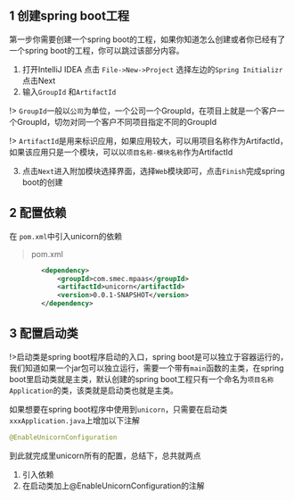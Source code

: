 

## 1 创建spring boot工程
第一步你需要创建一个spring boot的工程，如果你知道怎么创建或者你已经有了一个spring boot的工程，你可以跳过该部分内容。
1. 打开IntelliJ IDEA 点击 `File->New->Project`  选择左边的`Spring Initializr`点击Next
2. 输入`GroupId` 和`ArtifactId`

!> `GroupId`一般以`公司`为单位，一个公司一个GroupId，在项目上就是一个客户一个GroupId，切勿对同一个客户不同项目指定不同的GroupId

!> `ArtifactId`是用来标识应用，如果应用较大，可以用项目名称作为ArtifactId，如果该应用只是一个模块，可以以`项目名称-模块名称`作为ArtifactId

3. 点击`Next`进入附加模块选择界面，选择`Web`模块即可，点击`Finish`完成spring boot的创建

## 2 配置依赖
在 `pom.xml`中引入unicorn的依赖
>pom.xml
```xml
        <dependency>
            <groupId>com.smec.mpaas</groupId>
            <artifactId>unicorn</artifactId>
            <version>0.0.1-SNAPSHOT</version>
        </dependency>
```
## 3 配置启动类
!>启动类是spring boot程序启动的入口，spring boot是可以独立于容器运行的，我们知道如果一个jar包可以独立运行，需要一个带有`main`函数的主类，在spring boot里启动类就是主类，默认创建的spring boot工程只有一个命名为`项目名称Application`的类，该类就是启动类也就是主类。

如果想要在spring boot程序中使用到`unicorn`，只需要在启动类`xxxApplication.java`上增加以下注解
```java
@EnableUnicornConfiguration
```
到此就完成里unicorn所有的配置，总结下，总共就两点
1. 引入依赖
2. 在启动类加上@EnableUnicornConfiguration的注解


